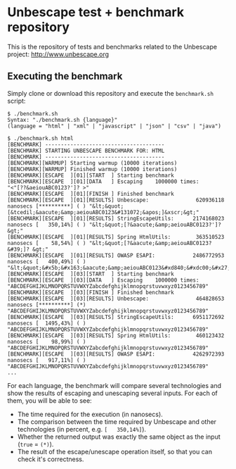 
Unbescape test + benchmark repository
=====================================

This is the repository of tests and benchmarks related to the Unbescape project: http://www.unbescape.org

Executing the benchmark
-----------------------

Simply clone or download this repository and execute the `benchmark.sh` script:

```
$ ./benchmark.sh
Syntax: "./benchmark.sh {language}"
(language = "html" | "xml" | "javascript" | "json" | "csv" | "java")

$ ./benchmark.sh html
[BENCHMARK] --------------------------------------
[BENCHMARK] STARTING UNBESCAPE BENCHMARK FOR: HTML
[BENCHMARK] --------------------------------------
[BENCHMARK][WARMUP] Starting warmup (10000 iterations)
[BENCHMARK][WARMUP] Finished warmup (10000 iterations)
[BENCHMARK][ESCAPE  ][01][START  ] Starting benchmark
[BENCHMARK][ESCAPE  ][01][DATA   ] Escaping    1000000 times:                                   "<"[??&aeiouABC0123?']? >"
[BENCHMARK][ESCAPE  ][01][FINISH ] Finished benchmark
[BENCHMARK][ESCAPE  ][01][RESULTS] Unbescape:               620936118 nanosecs [**********] ( ) "&lt;&quot;[&tcedil;&aacute;&amp;aeiouABC0123&#131072;&apos;]&xscr;&gt;"
[BENCHMARK][ESCAPE  ][01][RESULTS] StringEscapeUtils:      2174168023 nanosecs [   350,14%] ( ) "&lt;&quot;[?&aacute;&amp;aeiouABC0123?']? &gt;"
[BENCHMARK][ESCAPE  ][01][RESULTS] Spring HtmlUtils:        363510523 nanosecs [    58,54%] ( ) "&lt;&quot;[?&aacute;&amp;aeiouABC0123?&#39;]? &gt;"
[BENCHMARK][ESCAPE  ][01][RESULTS] OWASP ESAPI:            2486772953 nanosecs [   400,49%] ( ) "&lt;&quot;&#x5b;&#x163;&aacute;&amp;aeiouABC0123&#xd840;&#xdc00;&#x27;&#x5d;&#xd835;&#xdccd;&gt;"
[BENCHMARK][ESCAPE  ][03][START  ] Starting benchmark
[BENCHMARK][ESCAPE  ][03][DATA   ] Escaping    1000000 times:                                   "ABCDEFGHIJKLMNOPQRSTUVWXYZabcdefghijklmnopqrstuvwxyz0123456789"
[BENCHMARK][ESCAPE  ][03][FINISH ] Finished benchmark
[BENCHMARK][ESCAPE  ][03][RESULTS] Unbescape:               464828653 nanosecs [**********] (*) "ABCDEFGHIJKLMNOPQRSTUVWXYZabcdefghijklmnopqrstuvwxyz0123456789"
[BENCHMARK][ESCAPE  ][03][RESULTS] StringEscapeUtils:      6951172692 nanosecs [  1495,43%] ( ) "ABCDEFGHIJKLMNOPQRSTUVWXYZabcdefghijklmnopqrstuvwxyz0123456789"
[BENCHMARK][ESCAPE  ][03][RESULTS] Spring HtmlUtils:        460123432 nanosecs [    98,99%] ( ) "ABCDEFGHIJKLMNOPQRSTUVWXYZabcdefghijklmnopqrstuvwxyz0123456789"
[BENCHMARK][ESCAPE  ][03][RESULTS] OWASP ESAPI:            4262972393 nanosecs [   917,11%] ( ) "ABCDEFGHIJKLMNOPQRSTUVWXYZabcdefghijklmnopqrstuvwxyz0123456789"
...
```

For each language, the benchmark will compare several technologies and show the results of escaping and unescaping
several inputs. For each of them, you will be able to see:

  * The time required for the execution (in nanosecs).
  * The comparison between the time required by Unbescape and other technologies (in percent, e.g. `[   350,14%]`).
  * Whether the returned output was exactly the same object as the input (`true` = `(*)`).
  * The result of the escape/unescape operation itself, so that you can check it's correctness.
